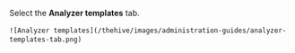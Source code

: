 Select the **Analyzer templates** tab.

    ![Analyzer templates](/thehive/images/administration-guides/analyzer-templates-tab.png)